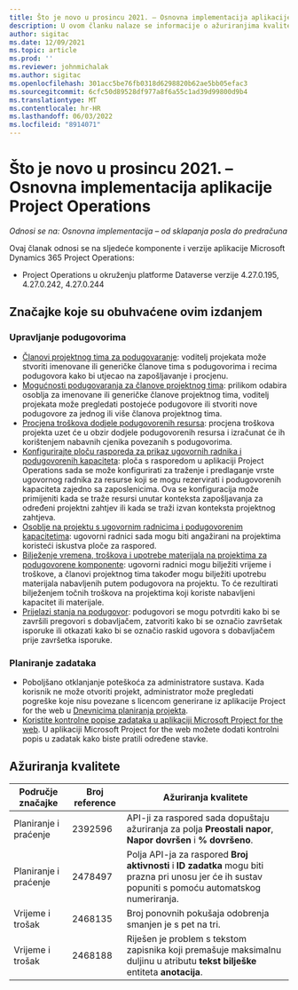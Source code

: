 ```yaml
---
title: Što je novo u prosincu 2021. – Osnovna implementacija aplikacije Project Operations
description: U ovom članku nalaze se informacije o ažuriranjima kvalitete dostupnima u izdanju osnovne implementacije aplikacije Project Operations za prosinac 2021. godine.
author: sigitac
ms.date: 12/09/2021
ms.topic: article
ms.prod: ''
ms.reviewer: johnmichalak
ms.author: sigitac
ms.openlocfilehash: 301acc5be76fb0318d6298820b62ae5bb05efac3
ms.sourcegitcommit: 6cfc50d89528df977a8f6a55c1ad39d99800d9b4
ms.translationtype: MT
ms.contentlocale: hr-HR
ms.lasthandoff: 06/03/2022
ms.locfileid: "8914071"
---
```

# <a name="whats-new-december-2021---project-operations-lite-deployment"></a>Što je novo u prosincu 2021. – Osnovna implementacija aplikacije Project Operations

_Odnosi se na: Osnovna implementacija – od sklapanja posla do predračuna_

Ovaj članak odnosi se na sljedeće komponente i verzije aplikacije Microsoft Dynamics 365 Project Operations:

- Project Operations u okruženju platforme Dataverse verzije 4.27.0.195, 4.27.0.242, 4.27.0.244


## <a name="features-included-in-this-release"></a>Značajke koje su obuhvaćene ovim izdanjem

### <a name="subcontract-management"></a>Upravljanje podugovorima 

- [Članovi projektnog tima za podugovaranje](../subcontracting/subcontracting-project-team-members.md): voditelj projekata može stvoriti imenovane ili generičke članove tima s podugovorima i recima podugovora kako bi utjecao na zapošljavanje i procjenu.
- [Mogućnosti podugovaranja za članove projektnog tima](../subcontracting/subcon-options.md): prilikom odabira osoblja za imenovane ili generičke članove projektnog tima, voditelj projekata može pregledati postojeće podugovore ili stvoriti nove podugovore za jednog ili više članova projektnog tima. 
- [Procjena troškova dodjele podugovorenih resursa](../subcontracting/costing-subcon-ra.md): procjena troškova projekta uzet će u obzir dodjele podugovorenih resursa i izračunat će ih korištenjem nabavnih cjenika povezanih s podugovorima. 
- [Konfigurirajte ploču rasporeda za prikaz ugovornih radnika i podugovorenih kapaciteta](../subcontracting/configure-sb-subcon.md): ploča s rasporedom u aplikaciji Project Operations sada se može konfigurirati za traženje i predlaganje vrste ugovornog radnika za resurse koji se mogu rezervirati i podugovorenih kapaciteta zajedno sa zaposlenicima. Ova se konfiguracija može primijeniti kada se traže resursi unutar konteksta zapošljavanja za određeni projektni zahtjev ili kada se traži izvan konteksta projektnog zahtjeva.
- [Osoblje na projektu s ugovornim radnicima i podugovorenim kapacitetima](../subcontracting/staffing-cw.md): ugovorni radnici sada mogu biti angažirani na projektima koristeći iskustva ploče za raspored.
- [Bilježenje vremena, troškova i upotrebe materijala na projektima za podugovorene komponente](../subcontracting/recording-subcon-actuals.md): ugovorni radnici mogu bilježiti vrijeme i troškove, a članovi projektnog tima također mogu bilježiti upotrebu materijala nabavljenih putem podugovora na projektu. To će rezultirati bilježenjem točnih troškova na projektima koji koriste nabavljeni kapacitet ili materijale.
- [Prijelazi stanja na podugovor](../subcontracting/subcon-states.md): podugovori se mogu potvrditi kako bi se završili pregovori s dobavljačem, zatvoriti kako bi se označio završetak isporuke ili otkazati kako bi se označio raskid ugovora s dobavljačem prije završetka isporuke.

### <a name="task-planning"></a>Planiranje zadataka
- Poboljšano otklanjanje poteškoća za administratore sustava. Kada korisnik ne može otvoriti projekt, administrator može pregledati pogreške koje nisu povezane s licencom generirane iz aplikacije Project for the web u [Dnevnicima planiranja projekta](../../project-management/schedule-api-logs.md).
- [Koristite kontrolne popise zadataka u aplikaciji Microsoft Project for the web](https://support.microsoft.com/en-us/office/use-task-checklists-in-microsoft-project-for-the-web-c69bcf73-5c75-4ad3-9893-6d6f92360e9c). U aplikaciji Microsoft Project for the web možete dodati kontrolni popis u zadatak kako biste pratili određene stavke.

## <a name="quality-updates"></a>Ažuriranja kvalitete

| **Područje značajke** | **Broj reference** | **Ažuriranja kvalitete** |
| --- | --- | --- |
| Planiranje i praćenje | 2392596 | API-ji za raspored sada dopuštaju ažuriranja za polja **Preostali napor**, **Napor dovršen** i **% dovršeno**. |
| Planiranje i praćenje | 2478497 | Polja API-ja za raspored **Broj aktivnosti** i **ID zadatka** mogu biti prazna pri unosu jer će ih sustav popuniti s pomoću automatskog numeriranja.|
| Vrijeme i trošak | 2468135 | Broj ponovnih pokušaja odobrenja smanjen je s pet na tri. |
| Vrijeme i trošak | 2468188 | Riješen je problem s tekstom zapisnika koji premašuje maksimalnu duljinu u atributu **tekst bilješke** entiteta **anotacija**. |
